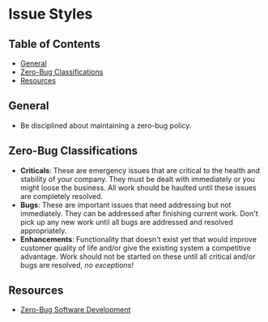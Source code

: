 # Issue Styles

<!-- Tocer[start]: Auto-generated, don't remove. -->

## Table of Contents

  - [General](#general)
  - [Zero-Bug Classifications](#zero-bug-classifications)
  - [Resources](#resources)

<!-- Tocer[finish]: Auto-generated, don't remove. -->

## General

- Be disciplined about maintaining a zero-bug policy.

## Zero-Bug Classifications

- **Criticals**: These are emergency issues that are critical to the health and stability of your
  company. They must be dealt with immediately or you might loose the business. All work should be
  haulted until these issues are completely resolved.
- **Bugs**: These are important issues that need addressing but not immediately. They can be
  addressed after finishing current work. Don't pick up any new work until all bugs are addressed
  and resolved appropriately.
- **Enhancements**: Functionality that doesn't exist yet that would improve customer quality of life
  and/or give the existing system a competitive advantage. Work should not be started on these until
  all critical and/or bugs are resolved, *no exceptions!*

## Resources

- [Zero-Bug Software Development](https://medium.com/quality-functions/the-zero-bug-policy-b0bd987be684)
